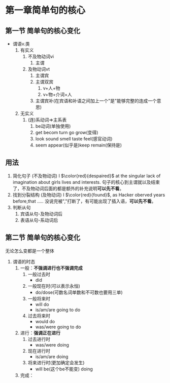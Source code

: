 # 第一章简单句的核心
## 第一节 简单句的核心变化
- 谓语v.类
  1. 有实义
     1. 不及物动词vi
        1. 主谓
     2. 及物动词vt
        1. 主谓宾
        2. 主谓双宾
           1. v+人+物
           2. v+物+介词+人
        3. 主谓宾补(在宾语和补语之间加上一个"是"能够完整的连成一个意思)
  2. 无实义
     1. (连)系动词$\Rightarrow$主系表
        1. be动词(单独使用)
        2. get becom turn go grow(变得)
        3. look sound smell taste feel(感官动词)
        4. seem appear(似乎是)keep remain(保持是)
## 用法
1. 简化句子 (不及物动词)
   I $\color{red}{despaired}$ at the singular lack of imagination about girls lives and interests.
   句子的核心到主谓就以及结束了，不及物动词后面的都是额外的补充说明**可以先不看**。
2. 找到分裂结构 (及物动词)
   I $\color{red}{found}$, as Hacker oberved years before,that .....
   没说完被","打断了，有可能出现了插入语，**可以先不看**。
3. 判断从句
   1. 宾语从句-及物动词后
   2. 表语从句-系动词后


## 第二节 简单句的核心变化

无论怎么变都是一个整体

1. 谓语的时态
   1. 一般：**不强调进行也不强调完成**
      1. 一般过去时
         - did
      2. 一般现在时(可以表示永恒)
         - do/dose(可数名词单数和不可数也要用三单)
      3. 一般将来时
         - will do
         - is/am/are going to do
      4. 过去将来时
         -  would do
         -  was/were going to do
   2. 进行：**强调正在进行**
      1. 过去进行时
         - was/were doing
      2. 现在进行时
         - is/am/are doing 
      3. 将来进行时(更加确定会发生)
         - will be(这个be不能变) doing
   3. 完成：